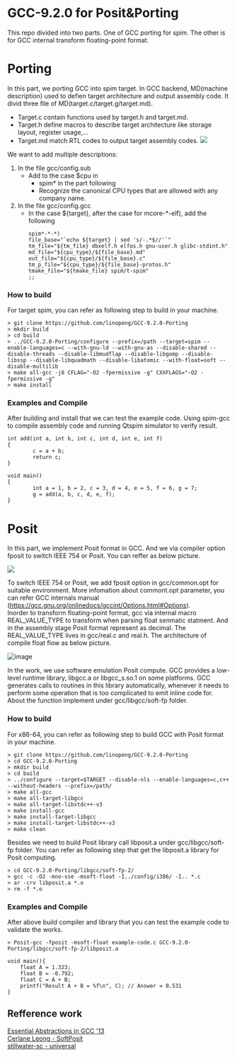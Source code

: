 # GCC-9.2.0 for Posit&Porting
This repo divided into two parts. One of GCC porting for spim. The other is for GCC internal transform floating-point format.
# Porting
In this part, we porting GCC into spim target. In GCC backend, MD(machine description) used to defien target architecture and output assembly code. 
It divid three file of MD(target.c/target.g/target.md).
* Target.c contain functions used by target.h and target.md.
* Target.h define macros to describe target architecture like storage layout, register usage,...
* Target.md match RTL codes to output target assembly codes.
![](https://i.imgur.com/WkqmzK0.png)

We want to add multiple descriptions:
1. In the file gcc/config.sub
    * Add to the case $cpu in
        * spim* in the part following
        * Recognize the canonical CPU types that are allowed with any company name.
2. In the file gcc/config.gcc
    * In the case ${target}, after the case for mcore-*-elf), add the following
        ```
        spim*-*-*)
        file_base="`echo ${target} | sed 's/-.*$//'`"
        tm_file="${tm_file} dbxelf.h elfos.h gnu-user.h glibc-stdint.h"
        md_file="${cpu_type}/${file_base}.md"
        out_file="${cpu_type}/${file_base}.c"
        tm_p_file="${cpu_type}/${file_base}-protos.h"
        tmake_file="${tmake_file} spim/t-spim"
        ;;
        ```
### How to build
For target spim, you can refer as following step to build in your machine.

    > git clone https://github.com/linopeng/GCC-9.2.0-Porting
    > mkdir build
    > cd build
    > ../GCC-9.2.0-Porting/configure --prefix=/path --target=spim --enable-languages=c --with-gnu-ld --with-gnu-as --disable-shared --disable-threads --disable-libmudflap --disable-libgomp --disable-libssp --disable-libquadmath --disable-libatomic --with-float=soft --disable-multilib
    > make all-gcc -j8 CFLAG="-O2 -fpermissive -g" CXXFLAGS="-O2 -fpermissive -g"
    > make install 
### Examples and Compile
After building and install that we can test the example code. Using spim-gcc to compile assembly code and running Qtspim simulator to verify result.
```c=
int add(int a, int b, int c, int d, int e, int f)
{
        c = a + b;
        return c;
}

void main()
{
        int a = 1, b = 2, c = 3, d = 4, e = 5, f = 6, g = 7;
        g = add(a, b, c, d, e, f);
}
```
# Posit
In this part, we implement Posit format in GCC. And we via compiler option fposit to switch IEEE 754 or Posit. You can reffer as below picture.

![](https://i.imgur.com/wL1xBhe.png)

To switch IEEE 754 or Posit, we add fposit option in gcc/common.opt for suitable environment. More infomation about commont.opt parameter, you can refer GCC internals manual (https://gcc.gnu.org/onlinedocs/gccint/Options.html#Options).  
Inorder to transform floating-point format, gcc via internal macro REAL_VALUE_TYPE to transform when parsing float senmatic statment. And in the assembly stage Posit format represent as decimal. The REAL_VALUE_TYPE lives in gcc/real.c and real.h. The architecture of compile float flow as below picture. 

![image](https://user-images.githubusercontent.com/51993200/125903994-78018b47-3b7b-44aa-bf10-73290237d3bf.png)

In the work, we use software emulation Posit compute. GCC provides a low-level runtime library, libgcc.a or libgcc_s.so.1 on some platforms. GCC generates calls to routines in this library automatically, whenever it needs to perform some operation that is too complicated to emit inline code for. About the function implement under gcc/libgcc/soft-fp folder.
### How to build
For x86-64, you can refer as following step to build GCC with Posit format in your machine.

    > git clone https://github.com/linopeng/GCC-9.2.0-Porting
    > cd GCC-9.2.0-Porting
    > mkdir build
    > cd build
    > ../configure --target=$TARGET --disable-nls --enable-languages=c,c++ --without-headers --prefix=/path/
    > make all-gcc
    > make all-target-libgcc
    > make all-target-libstdc++-v3
    > make install-gcc
    > make install-target-libgcc
    > make install-target-libstdc++-v3
    > make clean
Besides we need to build Posit library call libposit.a under gcc/libgcc/soft-fp folder. You can refer as following step that get the libposit.a library for Posit computing.

    > cd GCC-9.2.0-Porting/libgcc/soft-fp-2/
    > gcc -c -O2 -mno-sse -msoft-float -I../config/i386/ -I.. *.c
    > ar -crv libposit.a *.o
    > rm -f *.o
    
### Examples and Compile
After above build compiler and library that you can test the example code to validate the works. 

    > Posit-gcc -fposit -msoft-float example-code.c GCC-9.2.0-Porting/libgcc/soft-fp-2/libposit.a

```c=
void main(){
    float A = 1.323;
    float B = -0.792;
    float C = A + B;
    printf("Result A + B = %f\n", C); // Answer = 0.531
}
```
## Refference work
[Essential Abstractions in GCC '13](http://www.cse.iitb.ac.in/grc/gcc-workshop-13/index.php?page=slides)  
[Cerlane Leong - SoftPosit](https://gitlab.com/cerlane/SoftPosit)  
[stillwater-sc - universal](https://github.com/stillwater-sc/universal)
